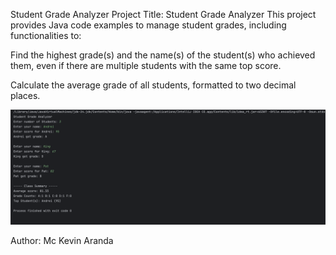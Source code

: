Student Grade Analyzer
Project Title: Student Grade Analyzer
This project provides Java code examples to manage student grades, including functionalities to:

Find the highest grade(s) and the name(s) of the student(s) who achieved them, even if there are multiple students with the same top score.

Calculate the average grade of all students, formatted to two decimal places.

![img.png](https://github.com/Gmckevz/TU-Java-Session1-StudentGradeAnalyzer/blob/377df0c0dc6fb7f75704e48303c0df3ae92546b4/image/Output.png)

Author: Mc Kevin Aranda
